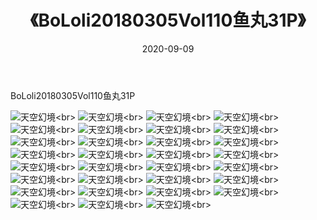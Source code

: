 ﻿---
layout: post
title: 《BoLoli20180305Vol110鱼丸31P》
date: 2020-09-09
img: http://photo.orgx.cf/性感/2020/BoLoli20180305Vol110鱼丸31P/000.jpg
tags: [美女,性感,泳衣]
---

BoLoli20180305Vol110鱼丸31P



![天空幻境](http://photo.orgx.cf/性感/2020/BoLoli20180305Vol110鱼丸31P/001.jpg''天空幻境'')<br>
![天空幻境](http://photo.orgx.cf/性感/2020/BoLoli20180305Vol110鱼丸31P/002.jpg''天空幻境'')<br>
![天空幻境](http://photo.orgx.cf/性感/2020/BoLoli20180305Vol110鱼丸31P/003.jpg''天空幻境'')<br>
![天空幻境](http://photo.orgx.cf/性感/2020/BoLoli20180305Vol110鱼丸31P/004.jpg''天空幻境'')<br>
![天空幻境](http://photo.orgx.cf/性感/2020/BoLoli20180305Vol110鱼丸31P/005.jpg''天空幻境'')<br>
![天空幻境](http://photo.orgx.cf/性感/2020/BoLoli20180305Vol110鱼丸31P/006.jpg''天空幻境'')<br>
![天空幻境](http://photo.orgx.cf/性感/2020/BoLoli20180305Vol110鱼丸31P/007.jpg''天空幻境'')<br>
![天空幻境](http://photo.orgx.cf/性感/2020/BoLoli20180305Vol110鱼丸31P/008.jpg''天空幻境'')<br>
![天空幻境](http://photo.orgx.cf/性感/2020/BoLoli20180305Vol110鱼丸31P/009.jpg''天空幻境'')<br>
![天空幻境](http://photo.orgx.cf/性感/2020/BoLoli20180305Vol110鱼丸31P/010.jpg''天空幻境'')<br>
![天空幻境](http://photo.orgx.cf/性感/2020/BoLoli20180305Vol110鱼丸31P/011.jpg''天空幻境'')<br>
![天空幻境](http://photo.orgx.cf/性感/2020/BoLoli20180305Vol110鱼丸31P/012.jpg''天空幻境'')<br>
![天空幻境](http://photo.orgx.cf/性感/2020/BoLoli20180305Vol110鱼丸31P/013.jpg''天空幻境'')<br>
![天空幻境](http://photo.orgx.cf/性感/2020/BoLoli20180305Vol110鱼丸31P/014.jpg''天空幻境'')<br>
![天空幻境](http://photo.orgx.cf/性感/2020/BoLoli20180305Vol110鱼丸31P/015.jpg''天空幻境'')<br>
![天空幻境](http://photo.orgx.cf/性感/2020/BoLoli20180305Vol110鱼丸31P/016.jpg''天空幻境'')<br>
![天空幻境](http://photo.orgx.cf/性感/2020/BoLoli20180305Vol110鱼丸31P/017.jpg''天空幻境'')<br>
![天空幻境](http://photo.orgx.cf/性感/2020/BoLoli20180305Vol110鱼丸31P/018.jpg''天空幻境'')<br>
![天空幻境](http://photo.orgx.cf/性感/2020/BoLoli20180305Vol110鱼丸31P/019.jpg''天空幻境'')<br>
![天空幻境](http://photo.orgx.cf/性感/2020/BoLoli20180305Vol110鱼丸31P/020.jpg''天空幻境'')<br>
![天空幻境](http://photo.orgx.cf/性感/2020/BoLoli20180305Vol110鱼丸31P/021.jpg''天空幻境'')<br>
![天空幻境](http://photo.orgx.cf/性感/2020/BoLoli20180305Vol110鱼丸31P/022.jpg''天空幻境'')<br>
![天空幻境](http://photo.orgx.cf/性感/2020/BoLoli20180305Vol110鱼丸31P/023.jpg''天空幻境'')<br>
![天空幻境](http://photo.orgx.cf/性感/2020/BoLoli20180305Vol110鱼丸31P/024.jpg''天空幻境'')<br>
![天空幻境](http://photo.orgx.cf/性感/2020/BoLoli20180305Vol110鱼丸31P/025.jpg''天空幻境'')<br>
![天空幻境](http://photo.orgx.cf/性感/2020/BoLoli20180305Vol110鱼丸31P/026.jpg''天空幻境'')<br>
![天空幻境](http://photo.orgx.cf/性感/2020/BoLoli20180305Vol110鱼丸31P/027.jpg''天空幻境'')<br>
![天空幻境](http://photo.orgx.cf/性感/2020/BoLoli20180305Vol110鱼丸31P/028.jpg''天空幻境'')<br>
![天空幻境](http://photo.orgx.cf/性感/2020/BoLoli20180305Vol110鱼丸31P/029.jpg''天空幻境'')<br>
![天空幻境](http://photo.orgx.cf/性感/2020/BoLoli20180305Vol110鱼丸31P/030.jpg''天空幻境'')<br>
![天空幻境](http://photo.orgx.cf/性感/2020/BoLoli20180305Vol110鱼丸31P/031.jpg''天空幻境'')<br>